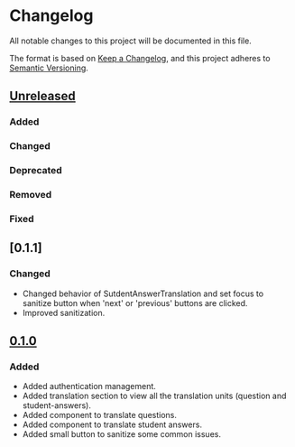 # Changelog

All notable changes to this project will be documented in this file.

The format is based on [Keep a Changelog](https://keepachangelog.com/en/1.0.0/), and this project adheres
to [Semantic Versioning](https://semver.org/spec/v2.0.0.html).

## [Unreleased]

### Added

### Changed

### Deprecated

### Removed

### Fixed

## [0.1.1]

### Changed

- Changed behavior of SutdentAnswerTranslation and set focus to sanitize button when 'next' or 'previous' buttons are
  clicked.
- Improved sanitization.

## [0.1.0]

### Added

- Added authentication management.
- Added translation section to view all the translation units (question and student-answers).
- Added component to translate questions.
- Added component to translate student answers.
- Added small button to sanitize some common issues.

[Unreleased]: https://github.com/jlarteaga/thesis-dataset-editor/compare/0.1.1...develop

[Unreleased]: https://github.com/jlarteaga/thesis-dataset-editor/compare/0.1.0...0.1.1

[0.1.0]: https://github.com/jlarteaga/thesis-dataset-editor/releases/tag/0.1.0
